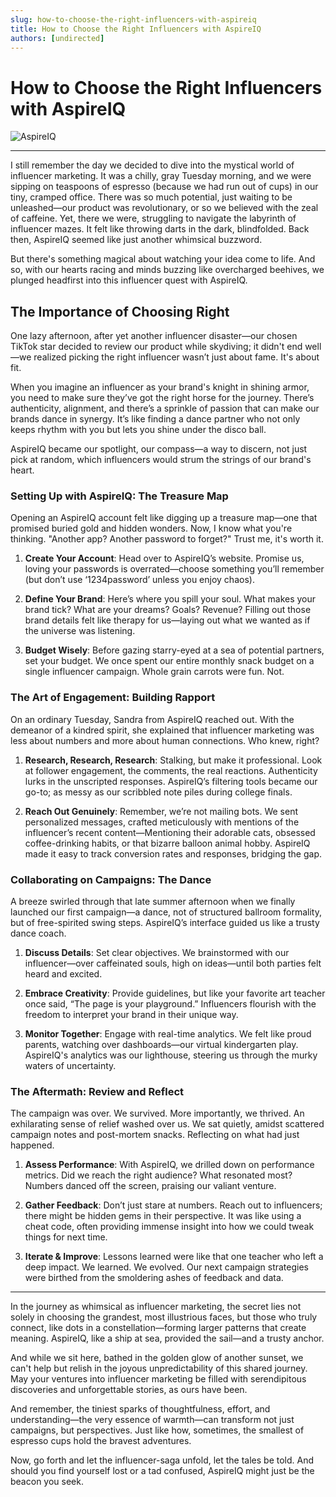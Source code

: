 ```yaml
---
slug: how-to-choose-the-right-influencers-with-aspireiq
title: How to Choose the Right Influencers with AspireIQ
authors: [undirected]
---
```



# How to Choose the Right Influencers with AspireIQ

![AspireIQ](https://via.placeholder.com/800x400)

---

I still remember the day we decided to dive into the mystical world of influencer marketing. It was a chilly, gray Tuesday morning, and we were sipping on teaspoons of espresso (because we had run out of cups) in our tiny, cramped office. There was so much potential, just waiting to be unleashed—our product was revolutionary, or so we believed with the zeal of caffeine. Yet, there we were, struggling to navigate the labyrinth of influencer mazes. It felt like throwing darts in the dark, blindfolded. Back then, AspireIQ seemed like just another whimsical buzzword.

But there's something magical about watching your idea come to life. And so, with our hearts racing and minds buzzing like overcharged beehives, we plunged headfirst into this influencer quest with AspireIQ.

## The Importance of Choosing Right

One lazy afternoon, after yet another influencer disaster—our chosen TikTok star decided to review our product while skydiving; it didn't end well—we realized picking the right influencer wasn’t just about fame. It's about fit.

When you imagine an influencer as your brand's knight in shining armor, you need to make sure they’ve got the right horse for the journey. There’s authenticity, alignment, and there’s a sprinkle of passion that can make our brands dance in synergy. It’s like finding a dance partner who not only keeps rhythm with you but lets you shine under the disco ball.

AspireIQ became our spotlight, our compass—a way to discern, not just pick at random, which influencers would strum the strings of our brand's heart. 

### Setting Up with AspireIQ: The Treasure Map

Opening an AspireIQ account felt like digging up a treasure map—one that promised buried gold and hidden wonders. Now, I know what you're thinking. "Another app? Another password to forget?" Trust me, it's worth it.

1. **Create Your Account**: Head over to AspireIQ’s website. Promise us, loving your passwords is overrated—choose something you’ll remember (but don’t use ‘1234password’ unless you enjoy chaos).

2. **Define Your Brand**: Here’s where you spill your soul. What makes your brand tick? What are your dreams? Goals? Revenue? Filling out those brand details felt like therapy for us—laying out what we wanted as if the universe was listening.

3. **Budget Wisely**: Before gazing starry-eyed at a sea of potential partners, set your budget. We once spent our entire monthly snack budget on a single influencer campaign. Whole grain carrots were fun. Not.

### The Art of Engagement: Building Rapport

On an ordinary Tuesday, Sandra from AspireIQ reached out. With the demeanor of a kindred spirit, she explained that influencer marketing was less about numbers and more about human connections. Who knew, right?

1. **Research, Research, Research**: Stalking, but make it professional. Look at follower engagement, the comments, the real reactions. Authenticity lurks in the unscripted responses. AspireIQ’s filtering tools became our go-to; as messy as our scribbled note piles during college finals.

2. **Reach Out Genuinely**: Remember, we’re not mailing bots. We sent personalized messages, crafted meticulously with mentions of the influencer’s recent content—Mentioning their adorable cats, obsessed coffee-drinking habits, or that bizarre balloon animal hobby. AspireIQ made it easy to track conversion rates and responses, bridging the gap.

### Collaborating on Campaigns: The Dance

A breeze swirled through that late summer afternoon when we finally launched our first campaign—a dance, not of structured ballroom formality, but of free-spirited swing steps. AspireIQ’s interface guided us like a trusty dance coach. 

1. **Discuss Details**: Set clear objectives. We brainstormed with our influencer—over caffeinated souls, high on ideas—until both parties felt heard and excited.

2. **Embrace Creativity**: Provide guidelines, but like your favorite art teacher once said, “The page is your playground.” Influencers flourish with the freedom to interpret your brand in their unique way.

3. **Monitor Together**: Engage with real-time analytics. We felt like proud parents, watching over dashboards—our virtual kindergarten play. AspireIQ's analytics was our lighthouse, steering us through the murky waters of uncertainty.

### The Aftermath: Review and Reflect

The campaign was over. We survived. More importantly, we thrived. An exhilarating sense of relief washed over us. We sat quietly, amidst scattered campaign notes and post-mortem snacks. Reflecting on what had just happened.

1. **Assess Performance**: With AspireIQ, we drilled down on performance metrics. Did we reach the right audience? What resonated most? Numbers danced off the screen, praising our valiant venture.

2. **Gather Feedback**: Don’t just stare at numbers. Reach out to influencers; there might be hidden gems in their perspective. It was like using a cheat code, often providing immense insight into how we could tweak things for next time.

3. **Iterate & Improve**: Lessons learned were like that one teacher who left a deep impact. We learned. We evolved. Our next campaign strategies were birthed from the smoldering ashes of feedback and data.

---

In the journey as whimsical as influencer marketing, the secret lies not solely in choosing the grandest, most illustrious faces, but those who truly connect, like dots in a constellation—forming larger patterns that create meaning. AspireIQ, like a ship at sea, provided the sail—and a trusty anchor.

And while we sit here, bathed in the golden glow of another sunset, we can't help but relish in the joyous unpredictability of this shared journey. May your ventures into influencer marketing be filled with serendipitous discoveries and unforgettable stories, as ours have been.

And remember, the tiniest sparks of thoughtfulness, effort, and understanding—the very essence of warmth—can transform not just campaigns, but perspectives. Just like how, sometimes, the smallest of espresso cups hold the bravest adventures.

Now, go forth and let the influencer-saga unfold, let the tales be told. And should you find yourself lost or a tad confused, AspireIQ might just be the beacon you seek.